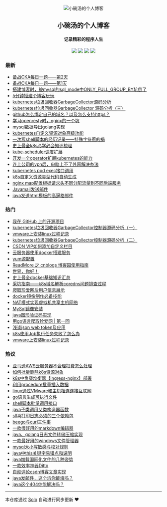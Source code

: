 <p align="center"><img alt="小碗汤的个人博客" src="http://liabio.github.io/img/geek-icon-blue.png"></p><h2 align="center">
小碗汤的个人博客
</h2>

<h4 align="center">记录精彩的程序人生</h4>
<p align="center"><a title="小碗汤的个人博客" target="_blank" href="https://github.com/liabio/solo-blog"><img src="https://img.shields.io/github/last-commit/liabio/solo-blog.svg?style=flat-square&color=FF9900"></a>
<a title="GitHub repo size in bytes" target="_blank" href="https://github.com/liabio/solo-blog"><img src="https://img.shields.io/github/repo-size/liabio/solo-blog.svg?style=flat-square"></a>
<a title="Solo Version" target="_blank" href="https://github.com/b3log/solo/releases"><img src="https://img.shields.io/badge/solo-3.6.5-f1e05a.svg?style=flat-square&color=blueviolet"></a>
<a title="Hits" target="_blank" href="https://github.com/b3log/hits"><img src="https://hits.b3log.org/liabio/solo-blog.svg"></a></p>

### 最新

* [备战CKA每日一题——第2天](http://blog.liabio.cn/201911190954kube)
* [备战CKA每日一题——第1天](http://blog.liabio.cn/201911190952kube)
* [搭建博客时，被mysql的sql_mode中ONLY_FULL_GROUP_BY坑倒了](http://blog.liabio.cn/201911030954mysqlblog)
* [5分钟搭建个博客玩玩](http://blog.liabio.cn/201910242306blog)
* [kubernetes垃圾回收器GarbageCollector源码分析](http://blog.liabio.cn/201910221057gc)
* [kubernetes垃圾回收器GarbageCollector 源码分析（三）](http://blog.liabio.cn/201910211740k8s)
* [github怎么绑定自己的域名？以及怎么支持https？](http://blog.liabio.cn/201910202149blog)
* [学习openresty时，nginx的一个坑](http://blog.liabio.cn/201910181334nginx)
* [mysql数据导出golang实现](http://blog.liabio.cn/201910181333mysql)
* [kubernetes自定义资源对象高级功能](http://blog.liabio.cn/201910181333kubernetes)
* [一次写shell脚本的经历记录——特殊字符惹的祸](http://blog.liabio.cn/201910181332shell)
* [史上最全k8s必学必会知识梳理](http://blog.liabio.cn/201910181332k8s)
* [kube-scheduler调度扩展](http://blog.liabio.cn/201910181331scheduler)
* [开发一个operator扩展kubernetes的能力](http://blog.liabio.cn/201910181331k8s)
* [连上公司的vpn后，电脑上不了外网解决办法](http://blog.liabio.cn/201910181330vpn)
* [kubernetes pod exec接口调用](http://blog.liabio.cn/201910181329kubernetes)
* [k8s自定义资源类型代码自动生成](http://blog.liabio.cn/201910181329k8s)
* [nginx map配置根据请求头不同分配流量到不同后端服务](http://blog.liabio.cn/201910181328nginx)
* [Javamail发送邮件](http://blog.liabio.cn/201910181327java)
* [java发送html模板的高逼格邮件](http://blog.liabio.cn/201910181325java)

### 热门

* [我在 GitHub 上的开源项目](http://blog.liabio.cn/my-github-repos)
* [kubernetes垃圾回收器GarbageCollector控制器源码分析（一）](http://blog.liabio.cn/201910162317kube)
* [vmware上安装linux过程记录](http://blog.liabio.cn/201910181319linux)
* [kubernetes垃圾回收器GarbageCollector控制器源码分析（二）](http://blog.liabio.cn/201910162329kube)
* [CSDN VIP如何添加自定义栏目](http://blog.liabio.cn/201910171433blog)
* [云服务器使用docker搭建服务](http://blog.liabio.cn/201910171444docker)
* [yum源配置](http://blog.liabio.cn/201910181321linux)
* [ReadMore 之 cnblogs 博客园使用指南](http://blog.liabio.cn/201910171430blog)
* [世界，你好！](http://blog.liabio.cn/hello-solo)
* [史上最全docker基础知识汇总](http://blog.liabio.cn/201910171424docker)
* [采坑指南——k8s域名解析coredns问题排查过程](http://blog.liabio.cn/201910171439kube)
* [爬取珍爱网后用户信息展示](http://blog.liabio.cn/201910171809goang)
* [docker镜像制作必备技能](http://blog.liabio.cn/articles/2019/10/17/1571293096948.html)
* [NAT模式实现虚拟机共享主机网络](http://blog.liabio.cn/201910181320linux)
* [MySql镜像安装](http://blog.liabio.cn/201910171520mysql)
* [java图形验证码实现](http://blog.liabio.cn/201910171758java)
* [用go语言爬取珍爱网 | 第一回](http://blog.liabio.cn/2019101623181024golang)
* [浅谈json web token及应用](http://blog.liabio.cn/201910181302jwt)
* [k8s使用Job执行任务失败了怎么办](http://blog.liabio.cn/201910171442kube)
* [vmware上安装linux过程记录](http://blog.liabio.cn/201910171755linux)

### 热议

* [亚马逊AWS云服务器不合理扣费怎么处理](http://blog.liabio.cn/201910171437aes)
* [如何批量删除k8s资源对象](http://blog.liabio.cn/201910171438kube)
* [k8s中负载均衡器【ingress-nginx】部署](http://blog.liabio.cn/201910171445kube)
* [利用procedure批量插入数据](http://blog.liabio.cn/201910171447mysql)
* [linux通过VMware和主机相连连接互联网](http://blog.liabio.cn/201910171448linux)
* [go语言生成可执行文件](http://blog.liabio.cn/201910171448golang)
* [shell脚本批量调用接口](http://blog.liabio.cn/201910171449shell)
* [java子类调用父类构造器函数](http://blog.liabio.cn/201910171451java)
* [slf4j打印日志必须的三个依赖包](http://blog.liabio.cn/201910171521java)
* [beego与curl三件事](http://blog.liabio.cn/201910171522beego)
* [一款很好用的markdown编辑器](http://blog.liabio.cn/201910171525tools)
* [java、golang日志文件转储压缩实现](http://blog.liabio.cn/201910171527golangjava)
* [一款最好用的windows文件管理器](http://blog.liabio.cn/201910171533windows)
* [mysql大小写敏感与校对规则](http://blog.liabio.cn/201910171534mysql)
* [java中this关键字易错点和说明](http://blog.liabio.cn/201910171536java)
* [java加载国际化文件的几种姿势](http://blog.liabio.cn/201910171537java)
* [一款效率神器Ditto](http://blog.liabio.cn/201910171750tools)
* [自动评论csdn博客文章实现](http://blog.liabio.cn/201910171752blog)
* [java发邮件，这个坑你能填吗？](http://blog.liabio.cn/201910171753java)
* [java这个404你能解决吗？](http://blog.liabio.cn/201910171756java)

---

本仓库通过 [Solo](https://github.com/b3log/solo) 自动进行同步更新 ❤️ 